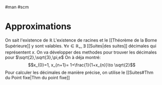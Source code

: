 #man #scm
# Approximations
On sait l'existence de $\mathbb{R}$ L'existence de racines et le [[Théorème de la Borne Supérieure]] y sont valables. $\forall x \in \mathbb{R_{+}}, \exists$ [[Suites|des suites]] décimales qui représentent $x$. On va développer des methodes pour trouver les décimales pour $\sqrt{2},\sqrt{3},\pi,e$
On à déja montré:
$$x_{0}=1, x_{n+1}= 1+\frac{1}{1+x_{n}}\to \sqrt{2}$$
Pour calculer les décimales de manière précise, on utilise le [[Suites#Thm du Point fixe|Thm du point fixe]]